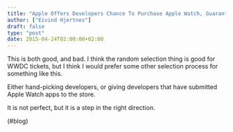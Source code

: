 ```yaml
---
title: "Apple Offers Developers Chance To Purchase Apple Watch, Guarantees Shipping By April 28th  |  TechCrunch"
author: ["Eivind Hjertnes"]
draft: false
type: "post"
date: 2015-04-24T02:00:00+02:00
---
```


This is both good, and bad. I think the random selection thing is good
for WWDC tickets, but I think I would prefer some other selection
process for something like this.

Either hand-picking developers, or giving developers that have submitted
Apple Watch apps to the store.

It is not perfect, but it is a step in the right direction.

(#blog)
